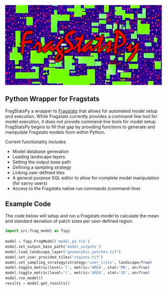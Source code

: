 <img src="images/main.JPG" alt= “FragStatsPy”>


## Python Wrapper for Fragstats

FragStatsPy a wrapper to [Fragstats](https://fragstats.org/) that allows for automated model setup and execution.  While Fragstats currently provides a command-line tool for model execution, it does not provide command-line tools for model setup.  FragStatsPy begins to fill that gap by providing functions to generate and manipulate Fragstats models from within Python.

Current functionality includes
* Model database generation
* Loading landscape layers
* Setting the output base path
* Defining a sampling strategy
* Linking user-defined tiles
* A general purpose SQL editor to allow for complete model manipulation (for savvy users)
* Access to the Fragstats native run commands (command-line)

## Example Code

The code below will setup and run a Fragstats model to calculate the mean and standard deviation of patch sizes per user-defined region.
```python
import src.frag_model as fspy

model = fspy.FragModel('model_py.fca')
model.set_output_base_path('model_outputs')
model.load_landscape_layer("geomorphic_patches.tif")
model.set_user_provided_tiles("regions.tif")
model.set_sampling_strategy(strategy='user_tiles', landscape=True)
model.toggle_metric(level='l', metric='AREA', stat='MN', on=True)
model.toggle_metric(level='l', metric='AREA', stat='SD', on=True)
model.run_model()
results = model.get_results()
```